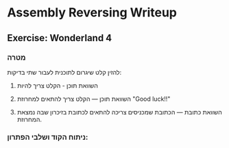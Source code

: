 # Assembly Reversing Writeup

## Exercise: Wonderland 4

### **מטרה**

להזין קלט שיגרום לתוכנית לעבור שתי בדיקות:

1. השוואת תוכן - הקלט צריך להיות


1. השוואת תוכן — הקלט צריך להתאים למחרוזת "Good luck!!"

2. השוואת כתובת — הכתובת שמכניסים צריכה להתאים לכתובת בזיכרון שבה נמצאת המחרוזת.

### ניתוח הקוד ושלבי הפתרון:
